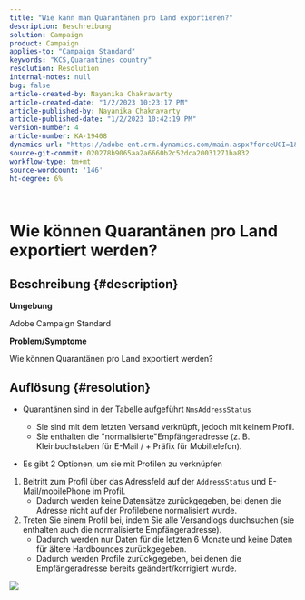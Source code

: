 ```yaml
---
title: "Wie kann man Quarantänen pro Land exportieren?"
description: Beschreibung
solution: Campaign
product: Campaign
applies-to: "Campaign Standard"
keywords: "KCS,Quarantines country"
resolution: Resolution
internal-notes: null
bug: false
article-created-by: Nayanika Chakravarty
article-created-date: "1/2/2023 10:23:17 PM"
article-published-by: Nayanika Chakravarty
article-published-date: "1/2/2023 10:42:19 PM"
version-number: 4
article-number: KA-19408
dynamics-url: "https://adobe-ent.crm.dynamics.com/main.aspx?forceUCI=1&pagetype=entityrecord&etn=knowledgearticle&id=94c3250c-ec8a-ed11-81ac-6045bd006c82"
source-git-commit: 020278b9065aa2a6660b2c52dca20031271ba832
workflow-type: tm+mt
source-wordcount: '146'
ht-degree: 6%

---
```


# Wie können Quarantänen pro Land exportiert werden?

## Beschreibung {#description}


<b>Umgebung</b>

Adobe Campaign Standard

<b>Problem/Symptome</b>

Wie können Quarantänen pro Land exportiert werden?


## Auflösung {#resolution}


- Quarantänen sind in der Tabelle aufgeführt `NmsAddressStatus`
   - Sie sind mit dem letzten Versand verknüpft, jedoch mit keinem Profil.
   - Sie enthalten die &quot;normalisierte&quot;Empfängeradresse (z. B. Kleinbuchstaben für E-Mail / + Präfix für Mobiltelefon).


- Es gibt 2 Optionen, um sie mit Profilen zu verknüpfen


1. Beitritt zum Profil über das Adressfeld auf der `AddressStatus` und E-Mail/mobilePhone im Profil.
   - Dadurch werden keine Datensätze zurückgegeben, bei denen die Adresse nicht auf der Profilebene normalisiert wurde.
2. Treten Sie einem Profil bei, indem Sie alle Versandlogs durchsuchen (sie enthalten auch die normalisierte Empfängeradresse).
   - Dadurch werden nur Daten für die letzten 6 Monate und keine Daten für ältere Hardbounces zurückgegeben.
   - Dadurch werden Profile zurückgegeben, bei denen die Empfängeradresse bereits geändert/korrigiert wurde.


![](assets/9aa27d94-2bce-ec11-a7b5-0022480a8e40.png)
